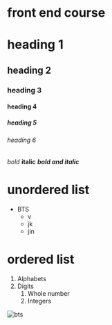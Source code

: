 # front end course
# heading 1 
## heading 2
### heading 3
#### heading 4
##### heading 5
###### heading 6
  
 *bold*
 **italic**
 ***bold and italic***

# unordered list 
* BTS
  * v
  * jk 
  * jin 
# ordered list 
1. Alphabets
2. Digits 
    1. Whole number 
    2. Integers 

 ![bts](https://encrypted-tbn0.gstatic.com/images?q=tbn:ANd9GcT9TT-DkUsN0QtFNw6tR736ZtsZ4KZIToRMUA&usqp=CAU)
